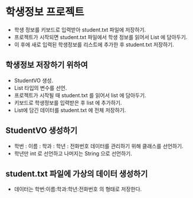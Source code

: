 # 학생정보 프로젝트
* 학생 정보를 키보드로 입력받아 student.txt 파일에 저장하기.
* 프로젝트가 시작되면 student.txt 파일에서 학생 정보를 읽어서 List 에 담아두기.
* 이 후에 새로 입력된 학생정보를 리스트에 추가한 후 student.txt 저장하기.

## 학생정보 저장하기 위하여
* StudentVO 생성.
* List<StudentVO> 타입의 변수를 선언.
* 프로젝트가 시작될 때 student.txt 를 읽어서 list 에 담아두기.
* 키보드로 학생정보를 입력받은 후 list 에 추가하기.
* List에 담긴 데이터를 student.txt 에 전체 저장하기.

## StudentVO 생성하기
* 학번 : 이름 : 학과 : 학년 : 전화번호 데이터를 관리하기 위해 클래스를 선언하기.
* 학년만 int 로 선언하고 나머지는 String 으로 선언하기.

## student.txt 파일에 가상의 데이터 생성하기
* 데이터는 학번:이름:학과:학년:전화번호 의 형태로 저장한다.
